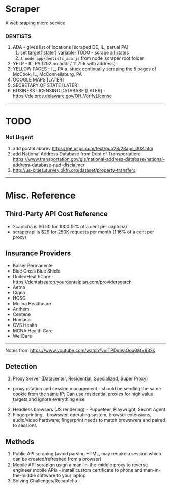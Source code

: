 # Scraper 
A web sraping micro service 
### DENTISTS 
1. ADA - gives list of locations [scraped DE, IL, partial PA]
    1. set target['state'] variable; TODO - scrape all states 
    2. `$ node app/dentists_ada.js` from node_scraper root folder 
2. YELP - IL, PA (202 no addr / 11,756 with address)
3. YELLOW PAGES - IL, PA
    a. stuck continually scraping the 5 pages of McCook, IL, McConnellsburg, PA
4. GOOGLE MAPS [LATER]
5. SECRETARY OF STATE [LATER]
6. BUSINESS LICENSING DATABASE [LATER] - https://delpros.delaware.gov/OH_VerifyLicense


----
# TODO 
### Not Urgent
1. add postal abbrev https://pe.usps.com/text/pub28/28apc_002.htm 
2. add National Address Database from Dept of Transportation: https://www.transportation.gov/gis/national-address-database/national-address-database-nad-disclaimer
3. http://us-cities.survey.okfn.org/dataset/property-transfers
___
# Misc. Reference 
## Third-Party API Cost Reference
* 2captcha is $0.50 for 1000 (5% of a cent per captcha) 
* scraperapi is $29 for 250K requests per month (1.16% of a cent per proxy)
## Insurance Providers
* Kaiser Permanente
* Blue Cross Blue Shield
* UnitedHealthCare -  https://dentalsearch.yourdentalplan.com/providersearch
* Aetna
* Cigna
* HCSC
* Molina Healthcare 
* Anthem 
* Centene
* Humana 
* CVS Health
* MCNA Health Care
* WellCare


---
Notes from https://www.youtube.com/watch?v=ITPDmVaOou0&t=932s
## Detection 
1. Proxy Server (Datacenter, Residential, Specialized, Super Proxy)
* proxy rotation and session management - should be sending the same cookie from the same IP; Can use residential proxies for high value targets and ignore everything else  
2. Headless browsers (JS rendering) - Puppeteer, Playwright, Secret Agent
3. Fingerprinting - browswer, operating system, browser extensions, audio/video hardware; fingerprint needs to match browswers and paired to sessions
## Methods 
1. Public API scraping (avoid parsing HTML, may require a session which can be created/refreshed from a browser)
2. Mobile API scrapign usign a man-in-the-middle proxy to reverse engineer mobile APIs - install custom certificate to phone and man-in-the-middle software to your laptop 
3. Solving Challenges/Recaptcha - 
